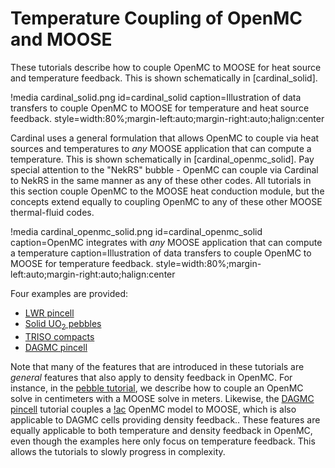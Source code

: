 # Temperature Coupling of OpenMC and MOOSE

These tutorials describe how to couple OpenMC to MOOSE for heat source
and temperature feedback. This is shown schematically in [cardinal_solid].

!media cardinal_solid.png
  id=cardinal_solid
  caption=Illustration of data transfers to couple OpenMC to MOOSE for temperature and heat source feedback.
  style=width:80%;margin-left:auto;margin-right:auto;halign:center

Cardinal uses a general formulation that allows OpenMC to couple via heat sources
and temperatures to *any* MOOSE application that can compute a temperature.
This is shown schematically in [cardinal_openmc_solid]. Pay special attention to the
"NekRS" bubble - OpenMC can couple via Cardinal to NekRS in the same manner
as any of these other codes.
All tutorials in this
section couple OpenMC to the MOOSE heat conduction module, but the concepts
extend equally to coupling OpenMC to any of these other MOOSE thermal-fluid codes.

!media cardinal_openmc_solid.png
  id=cardinal_openmc_solid
  caption=OpenMC integrates with *any* MOOSE application that can compute a temperature
  caption=Illustration of data transfers to couple OpenMC to MOOSE for temperature feedback.
  style=width:80%;margin-left:auto;margin-right:auto;halign:center

Four examples are provided:

- [LWR pincell](pincell1.md)
- [Solid UO$_2$ pebbles](triso.md)
- [TRISO compacts](gas_compact.md)
- [DAGMC pincell](dagmc.md)

Note that many of the features that are introduced in these
tutorials are *general* features that also apply to density feedback in OpenMC.
For instance, in the [pebble tutorial](triso.md), we describe how to
couple an OpenMC solve in centimeters with a MOOSE solve in meters.
Likewise, the [DAGMC pincell](dagmc.md) tutorial couples a [!ac](DAGMC) OpenMC
model to MOOSE, which is also applicable to DAGMC cells providing density feedback..
These
features are equally applicable to both temperature and density feedback in OpenMC,
even though the examples here only focus on temperature feedback. This allows
the tutorials to slowly progress in complexity.
